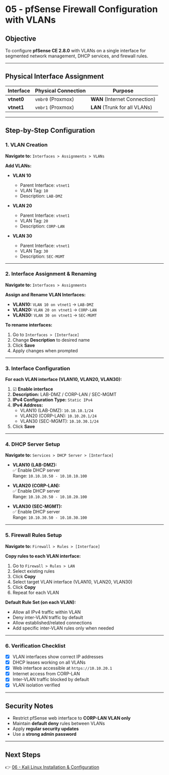 # 05 - pfSense Firewall Configuration with VLANs

## Objective
To configure **pfSense CE 2.8.0** with VLANs on a single interface for segmented network management, DHCP services, and firewall rules.

---

## Physical Interface Assignment

| Interface | Physical Connection | Purpose |
|-----------|---------------------|---------|
| **vtnet0** | `vmbr0` (Proxmox)  | **WAN** (Internet Connection) |
| **vtnet1** | `vmbr1` (Proxmox)  | **LAN** (Trunk for all VLANs) |

---

## Step-by-Step Configuration

### 1. VLAN Creation
**Navigate to:** `Interfaces > Assignments > VLANs`

**Add VLANs:**

- **VLAN 10**
  - Parent Interface: `vtnet1`  
  - VLAN Tag: `10`  
  - Description: `LAB-DMZ`

- **VLAN 20**
  - Parent Interface: `vtnet1`  
  - VLAN Tag: `20`  
  - Description: `CORP-LAN`

- **VLAN 30**
  - Parent Interface: `vtnet1`  
  - VLAN Tag: `30`  
  - Description: `SEC-MGMT`

---

### 2. Interface Assignment & Renaming
**Navigate to:** `Interfaces > Assignments`

**Assign and Rename VLAN Interfaces:**

- **VLAN10:** `VLAN 10 on vtnet1` → `LAB-DMZ`  
- **VLAN20:** `VLAN 20 on vtnet1` → `CORP-LAN`  
- **VLAN30:** `VLAN 30 on vtnet1` → `SEC-MGMT`  

**To rename interfaces:**
1. Go to `Interfaces > [Interface]`  
2. Change **Description** to desired name  
3. Click **Save**  
4. Apply changes when prompted  

---

### 3. Interface Configuration
**For each VLAN interface (VLAN10, VLAN20, VLAN30):**

1. ☑ **Enable interface**  
2. **Description:** LAB-DMZ / CORP-LAN / SEC-MGMT  
3. **IPv4 Configuration Type:** `Static IPv4`  
4. **IPv4 Address:**  
   - VLAN10 (LAB-DMZ): `10.10.10.1/24`  
   - VLAN20 (CORP-LAN): `10.10.20.1/24`  
   - VLAN30 (SEC-MGMT): `10.10.30.1/24`  
5. Click **Save**  

---

### 4. DHCP Server Setup
**Navigate to:** `Services > DHCP Server > [Interface]`

- **VLAN10 (LAB-DMZ):**  
  ✅ Enable DHCP server  
  Range: `10.10.10.50 - 10.10.10.100`  

- **VLAN20 (CORP-LAN):**  
  ✅ Enable DHCP server  
  Range: `10.10.20.50 - 10.10.20.100`  

- **VLAN30 (SEC-MGMT):**  
  ✅ Enable DHCP server  
  Range: `10.10.30.50 - 10.10.30.100`  

---

### 5. Firewall Rules Setup
**Navigate to:** `Firewall > Rules > [Interface]`

**Copy rules to each VLAN interface:**
1. Go to `Firewall > Rules > LAN`  
2. Select existing rules  
3. Click **Copy**  
4. Select target VLAN interface (VLAN10, VLAN20, VLAN30)  
5. Click **Copy**  
6. Repeat for each VLAN  

**Default Rule Set (on each VLAN):**
- Allow all IPv4 traffic within VLAN  
- Deny inter-VLAN traffic by default  
- Allow established/related connections  
- Add specific inter-VLAN rules only when needed  

---

### 6. Verification Checklist
- [x] VLAN interfaces show correct IP addresses  
- [x] DHCP leases working on all VLANs  
- [x] Web interface accessible at `https://10.10.20.1`  
- [x] Internet access from CORP-LAN  
- [x] Inter-VLAN traffic blocked by default  
- [x] VLAN isolation verified  

---

## Security Notes
- Restrict pfSense web interface to **CORP-LAN VLAN only**  
- Maintain **default deny** rules between VLANs  
- Apply **regular security updates**  
- Use a **strong admin password**  

---

## Next Steps
👉 [06 - Kali Linux Installation & Configuration](../lab-doc/06-kali-installation.md)
